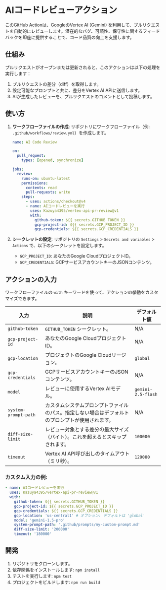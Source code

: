 # AIコードレビューアクション

このGitHub Actionは、GoogleのVertex AI (Gemini) を利用して、プルリクエストを自動的にレビューします。潜在的なバグ、可読性、保守性に関するフィードバックを即座に提供することで、コード品質の向上を支援します。

## 仕組み

プルリクエストがオープンまたは更新されると、このアクションは以下の処理を実行します：

1.  プルリクエストの差分（diff）を取得します。
2.  設定可能なプロンプトと共に、差分をVertex AI APIに送信します。
3.  AIが生成したレビューを、プルリクエストのコメントとして投稿します。

## 使い方

1.  **ワークフローファイルの作成**: リポジトリにワークフローファイル（例: `.github/workflows/review.yml`）を作成します。

    ```yaml
    name: AI Code Review

    on:
      pull_request:
        types: [opened, synchronize]

    jobs:
      review:
        runs-on: ubuntu-latest
        permissions:
          contents: read
          pull-requests: write
        steps:
          - uses: actions/checkout@v4
          - name: AIコードレビューを実行
            uses: Kazuya4395/vertex-api-pr-review@v1
            with:
              github-token: ${{ secrets.GITHUB_TOKEN }}
              gcp-project-id: ${{ secrets.GCP_PROJECT_ID }}
              gcp-credentials: ${{ secrets.GCP_CREDENTIALS }}
    ```

2.  **シークレットの設定**: リポジトリの `Settings` > `Secrets and variables` > `Actions` で、以下のシークレットを設定します。
    - `GCP_PROJECT_ID`: あなたのGoogle CloudプロジェクトID。
    - `GCP_CREDENTIALS`: GCPサービスアカウントキーのJSONコンテンツ。

## アクションの入力

ワークフローファイルの `with` キーワードを使って、アクションの挙動をカスタマイズできます。

| 入力                 | 説明                                                                                             | デフォルト値       |
| -------------------- | ------------------------------------------------------------------------------------------------ | ------------------ |
| `github-token`       | `GITHUB_TOKEN` シークレット。                                                                    | N/A                |
| `gcp-project-id`     | あなたのGoogle CloudプロジェクトID。                                                             | N/A                |
| `gcp-location`       | プロジェクトのGoogle Cloudリージョン。                                                           | `global`           |
| `gcp-credentials`    | GCPサービスアカウントキーのJSONコンテンツ。                                                      | N/A                |
| `model`              | レビューに使用するVertex AIモデル。                                                              | `gemini-2.5-flash` |
| `system-prompt-path` | カスタムシステムプロンプトファイルのパス。指定しない場合はデフォルトのプロンプトが使用されます。 | N/A                |
| `diff-size-limit`    | レビュー対象とする差分の最大サイズ（バイト）。これを超えるとスキップされます。                   | `100000`           |
| `timeout`            | Vertex AI API呼び出しのタイムアウト（ミリ秒）。                                                  | `120000`           |

### カスタム入力の例:

```yaml
- name: AIコードレビューを実行
  uses: Kazuya4395/vertex-api-pr-review@v1
  with:
    github-token: ${{ secrets.GITHUB_TOKEN }}
    gcp-project-id: ${{ secrets.GCP_PROJECT_ID }}
    gcp-credentials: ${{ secrets.GCP_CREDENTIALS }}
    gcp-location: 'us-central1' # オプション: デフォルトは 'global'
    model: 'gemini-1.5-pro'
    system-prompt-path: '.github/prompts/my-custom-prompt.md'
    diff-size-limit: '200000'
    timeout: '180000'
```

## 開発

1.  リポジトリをクローンします。
2.  依存関係をインストールします: `npm install`
3.  テストを実行します: `npm test`
4.  プロジェクトをビルドします: `npm run build`

